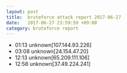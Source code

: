 ```yaml
---
layout: post
title:  bruteforce attack report 2017-06-27
date:   2017-06-27 23:59:59 +09:00
category: bruteforce report
---
```


* 01:13 unknown[107.144.93.226]
* 03:08 unknown[24.154.47.20]
* 12:13 unknown[65.209.111.106]
* 12:58 unknown[37.49.224.241]
